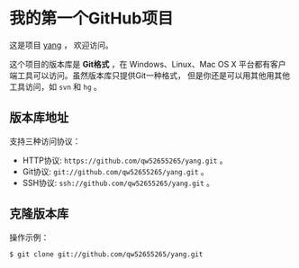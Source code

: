 # 我的第一个GitHub项目

这是项目 [yang](https://github.com/gotgithub/helloworld) ，
欢迎访问。

这个项目的版本库是 **Git格式** ，在 Windows、Linux、Mac OS X
平台都有客户端工具可以访问。虽然版本库只提供Git一种格式，
但是你还是可以用其他用其他工具访问，如 ``svn`` 和 ``hg`` 。

## 版本库地址

支持三种访问协议：

* HTTP协议: `https://github.com/qw52655265/yang.git` 。
* Git协议: `git://github.com/qw52655265/yang.git` 。
* SSH协议: `ssh://github.com/qw52655265/yang.git` 。

## 克隆版本库

操作示例：

    $ git clone git://github.com/qw52655265/yang.git

